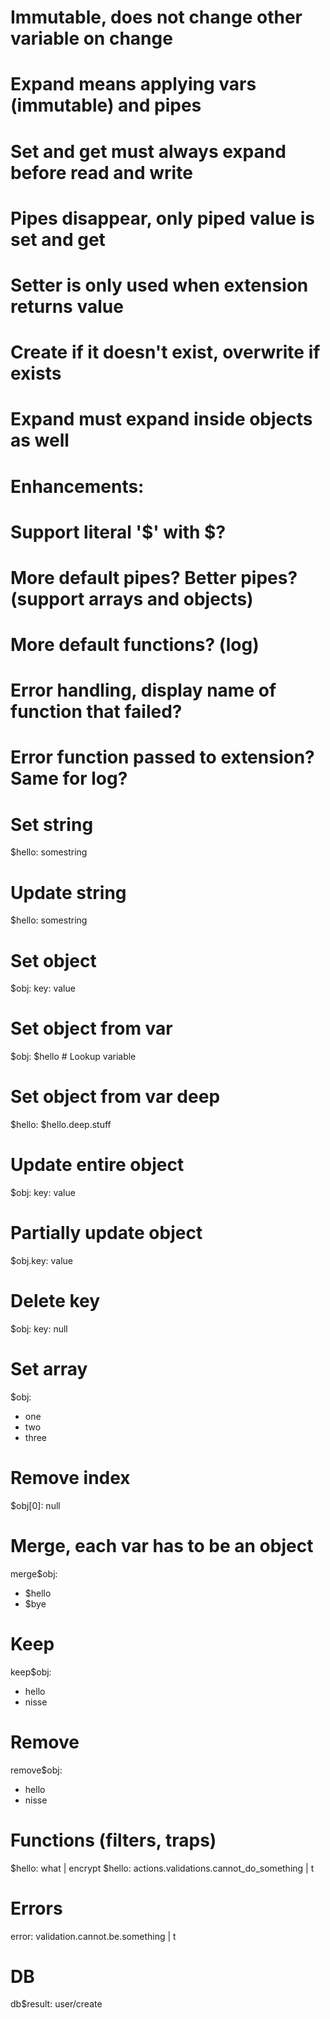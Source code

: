 # Immutable, does not change other variable on change
# Expand means applying vars (immutable) and pipes
# Set and get must always expand before read and write
# Pipes disappear, only piped value is set and get
# Setter is only used when extension returns value
# Create if it doesn't exist, overwrite if exists
# Expand must expand inside objects as well

# Enhancements:
# Support literal '$' with \$?
# More default pipes? Better pipes? (support arrays and objects)
# More default functions? (log)
# Error handling, display name of function that failed?
# Error function passed to extension? Same for log?

# Set string
$hello: somestring

# Update string
$hello: somestring

# Set object
$obj:
  key: value

# Set object from var
$obj: $hello # Lookup variable

# Set object from var deep
$hello: $hello.deep.stuff

# Update entire object
$obj:
  key: value

# Partially update object
$obj.key: value

# Delete key

$obj:
  key: null

# Set array
$obj:
  - one
  - two
  - three

# Remove index
$obj[0]: null

# Merge, each var has to be an object
merge$obj:
- $hello
- $bye

# Keep
keep$obj:
- hello
- nisse

# Remove
remove$obj:
- hello
- nisse

# Functions (filters, traps)
$hello: what | encrypt
$hello: actions.validations.cannot_do_something | t

# Errors
error: validation.cannot.be.something | t

# DB
db$result: user/create
